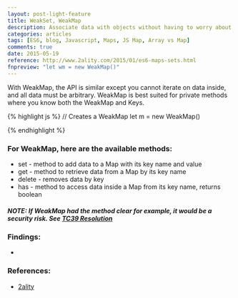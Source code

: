 ```yaml
---
layout: post-light-feature
title: WeakSet, WeakMap
description: Associate data with objects without having to worry about memory leaks.
categories: articles
tags: [ES6, blog, Javascript, Maps, JS Map, Array vs Map]
comments: true
date: 2015-05-19
reference: http://www.2ality.com/2015/01/es6-maps-sets.html
fnpreview: "let wm = new WeakMap()"
---
```


With WeakMap, the API is similar except you cannot iterate on data inside, and all data must be arbitrary. WeakMap is best suited for private methods where you know both the WeakMap and Keys.

{% highlight js %}
// Creates a WeakMap
let m = new WeakMap()


{% endhighlight %}


### For WeakMap, here are the available methods: 

* set - method to add data to a Map with its key name and value
* get - method to retrieve data from a Map by its key name
* delete - removes data by key
* has - method to access data inside a Map from its key name, returns boolean

##### *NOTE:* If WeakMap had the method **clear** for example, it would be a security risk. See [TC39 Resolution](https://github.com/rwaldron/tc39-notes/blob/master/es6/2014-11/nov-19.md#412-should-weakmapweakset-have-a-clear-method-markm)

### Findings:

* 

### References:

* [2ality](http://www.2ality.com/2015/01/es6-maps-sets.html)